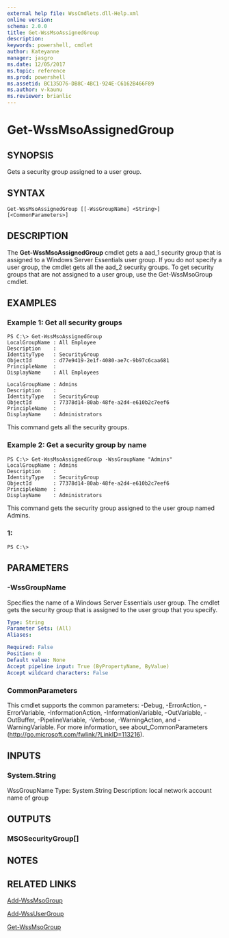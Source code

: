 ```yaml
---
external help file: WssCmdlets.dll-Help.xml
online version: 
schema: 2.0.0
title: Get-WssMsoAssignedGroup
description: 
keywords: powershell, cmdlet
author: Kateyanne
manager: jasgro
ms.date: 12/05/2017
ms.topic: reference
ms.prod: powershell
ms.assetid: BC135D76-DB8C-4BC1-924E-C6162B466F89
ms.author: v-kaunu
ms.reviewer: brianlic
---
```


# Get-WssMsoAssignedGroup

## SYNOPSIS
Gets a security group assigned to a user group.

## SYNTAX

```
Get-WssMsoAssignedGroup [[-WssGroupName] <String>] [<CommonParameters>]
```

## DESCRIPTION
The **Get-WssMsoAssignedGroup** cmdlet gets a aad_1 security group that is assigned to a Windows Server Essentials user group.
If you do not specify a user group, the cmdlet gets all the aad_2 security groups.
To get security groups that are not assigned to a user group, use the Get-WssMsoGroup cmdlet.

## EXAMPLES

### Example 1: Get all security groups
```
PS C:\> Get-WssMsoAssignedGroup
LocalGroupName : All Employee
Description    :
IdentityType   : SecurityGroup
ObjectId       : d77e9419-2e1f-4080-ae7c-9b97c6caa681
PrincipleName  :
DisplayName    : All Employees

LocalGroupName : Admins
Description    :
IdentityType   : SecurityGroup
ObjectId       : 77378d14-80ab-48fe-a2d4-e610b2c7eef6
PrincipleName  :
DisplayName    : Administrators
```

This command gets all the security groups.

### Example 2: Get a security group by name
```
PS C:\> Get-WssMsoAssignedGroup -WssGroupName "Admins"
LocalGroupName : Admins
Description    :
IdentityType   : SecurityGroup
ObjectId       : 77378d14-80ab-48fe-a2d4-e610b2c7eef6
PrincipleName  :
DisplayName    : Administrators
```

This command gets the security group assigned to the user group named Admins.

### 1:
```
PS C:\>
```

## PARAMETERS

### -WssGroupName
Specifies the name of a Windows Server Essentials user group.
The cmdlet gets the security group that is assigned to the user group that you specify.

```yaml
Type: String
Parameter Sets: (All)
Aliases: 

Required: False
Position: 0
Default value: None
Accept pipeline input: True (ByPropertyName, ByValue)
Accept wildcard characters: False
```

### CommonParameters
This cmdlet supports the common parameters: -Debug, -ErrorAction, -ErrorVariable, -InformationAction, -InformationVariable, -OutVariable, -OutBuffer, -PipelineVariable, -Verbose, -WarningAction, and -WarningVariable. For more information, see about_CommonParameters (http://go.microsoft.com/fwlink/?LinkID=113216).

## INPUTS

### System.String
WssGroupName
Type: System.String
Description: local network account name of group

## OUTPUTS

### MSOSecurityGroup[]

## NOTES

## RELATED LINKS

[Add-WssMsoGroup](./Add-WssMsoGroup.md)

[Add-WssUserGroup](./Add-WssUserGroup.md)

[Get-WssMsoGroup](./Get-WssMsoGroup.md)

